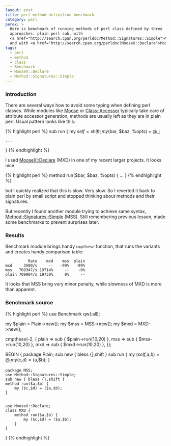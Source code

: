```yaml
---
layout: post
title: perl method definition benchmark
category: perl
perex: >
  Here is benchmark of running methods of perl class defined by three
  approaches: plain perl sub, with 
  <a href="http://search.cpan.org/perldoc?Method::Signatures::Simple">Method::Signatures::Simple</a>
  and with <a href="http://search.cpan.org/perldoc?MooseX::Declare">MooseX::Declare</a>.
tags:
  - perl
  - method
  - class
  - Benchmark
  - MooseX::Declare
  - Method::Signatures::Simple
---
```


### Introduction

There are several ways how to avoid some typing when defining perl classes. 
While modules like [Moose][moose] or [Class::Accessor][ca] typically take care 
of attribute accessor generation, methods are usually left as they are in plain 
perl. Usual pattern looks like this:

{% highlight perl %}
sub run {
    my $self = shift;
    my ($bar, $baz, %opts) = @_;
    
    ...
}
{% endhighlight %}

I used [MooseX::Declare][mxd] (MXD) in one of my recent larger projects. It looks nice

{% highlight perl %}
method run($bar, $baz, %opts) {
    ...
}
{% endhighlight %}

but I quickly realized that this is slow. Very slow. So I reverted it back to 
plain perl by small script and stopped thinking about methods and their 
signatures.

But recently I found another module trying to achieve same syntax, 
[Method::Signatures::Simple][mss] (MSS). Still remembering previous lesson, 
made some benchmarks to prevent surprises later.

### Results

Benchmark module brings handy `cmpthese` function, that runs the variants and 
creates handy comparison table:

              Rate    mxd    mss  plain
    mxd     3580/s     --   -99%   -99%
    mss   709347/s 19714%     --    -0%
    plain 709904/s 19730%     0%     --

It looks that MSS bring very minor penalty, while slowness of MXD is more than apparent.

### Benchmark source

{% highlight perl %}
use Benchmark qw(:all);

my $plain = Plain->new();
my $mss   = MSS->new();
my $mxd   = MXD->new();

cmpthese(-2, {
    plain => sub { $plain->run(10,20) },
    mss   => sub { $mss->run(10,20)   },
    mxd   => sub { $mxd->run(10,20)   },
});

BEGIN {
    package Plain;
    sub new { bless {},shift }
    sub run {
        my ($self,$a,$b) = @_;
        my ($c,$d) = ($a,$b);
    }


    package MSS;
    use Method::Signatures::Simple;
    sub new { bless {},shift }
    method run($a,$b) {
        my ($c,$d) = ($a,$b);
    }


    use MooseX::Declare;
    class MXD {
        method run($a,$b) {
            my ($c,$d) = ($a,$b);
        }
    }
}
{% endhighlight %}

[moose]: http://search.cpan.org/perldoc?Moose
[mss]:   http://search.cpan.org/perldoc?Method::Signatures::Simple
[mxd]:   http://search.cpan.org/perldoc?MooseX::Declare
[ca]:    http://search.cpan.org/perldoc?Class::Accessor
